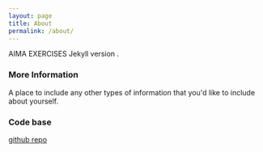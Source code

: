 ```yaml
---
layout: page
title: About
permalink: /about/
---
```


AIMA EXERCISES Jekyll version .

### More Information

A place to include any other types of information that you'd like to include about yourself.

### Code base

[github repo](github.com/kaustabhganguly/aima-website-6)
